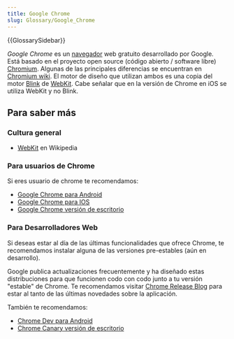 ```yaml
---
title: Google Chrome
slug: Glossary/Google_Chrome
---
```


{{GlossarySidebar}}

_Google Chrome_ es un [navegador](/es/docs/Glossary/Browser) web gratuito desarrollado por Google. Está basado en el proyecto open source (código abierto / software libre) [Chromium](https://www.chromium.org/). Algunas de las principales diferencias se encuentran en [Chromium wiki](https://code.google.com/p/chromium/wiki/ChromiumBrowserVsGoogleChrome). El motor de diseño que utilizan ambos es una copia del motor [Blink](/es/docs/Glossary/Blink) de [WebKit](/es/docs/Glossary/WebKit). Cabe señalar que en la versión de Chrome en iOS se utiliza WebKit y no Blink.

## Para saber más

### Cultura general

- [WebKit](https://es.wikipedia.org/wiki/WebKit) en Wikipedia

### Para usuarios de Chrome

Si eres usuario de chrome te recomendamos:

- [Google Chrome para Android](https://play.google.com/store/apps/details?id=com.android.chrome)
- [Google Chrome para IOS](https://itunes.apple.com/es/app/chrome-web-browser-by-google/id535886823?mt=8)
- [Google Chrome versión de escritorio](https://www.google.com/chrome/browser/desktop/index.html)

### Para Desarrolladores Web

Si deseas estar al día de las últimas funcionalidades que ofrece Chrome, te recomendamos instalar alguna de las versiones pre-estables (aún en desarrollo).

Google publica actualizaciones frecuentemente y ha diseñado estas distribuciones para que funcionen codo con codo junto a tu versión "estable" de Chrome. Te recomendamos visitar [Chrome Release Blog](https://blog.google/products/chrome/) para estar al tanto de las últimas novedades sobre la aplicación.

También te recomendamos:

- [Chrome Dev para Android](https://play.google.com/store/apps/details?hl=es&id=com.chrome.dev)
- [Chrome Canary versión de escritorio](https://www.google.es/chrome/browser/canary.html)
